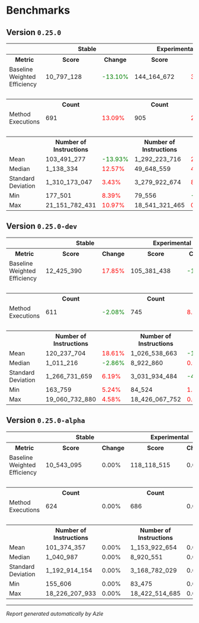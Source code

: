 # Benchmarks

## Version `0.25.0`

<table>
    <tr>
        <th></th>
        <th colspan="2">Stable</th>
        <th colspan="2">Experimental</th>
    </tr>
    <tr>
        <th>Metric</th>
        <th>Score</th>
        <th>Change</th>
        <th>Score</th>
        <th>Change</th>
    </tr>
    <tr>
        <td>Baseline Weighted Efficiency</td>
        <td>10_797_128</td>
        <td><span style="color: green">-13.10%</span></td>
        <td>144_164_672</td>
        <td><span style="color: red">36.80%</span></td>
    </tr>
    <tr>
        <td colspan="5">&nbsp;</td>
    </tr>
    <tr>
        <th></th>
        <th>Count</th>
        <th></th>
        <th>Count</th>
        <th></th>
    </tr>
    <tr>
        <td>Method Executions</td>
        <td>691</td>
        <td><span style="color: red">13.09%</span></td>
        <td>905</td>
        <td><span style="color: red">21.48%</span></td>
    </tr>
    <tr>
        <td colspan="5">&nbsp;</td>
    </tr>
    <tr>
        <th></th>
        <th>Number of Instructions</th>
        <th></th>
        <th>Number of Instructions</th>
        <th></th>
    </tr>
    	<tr>
        <td>Mean</td>
        <td>103_491_277</td>
        <td><span style="color: green">-13.93%</span></td>
        <td>1_292_223_716</td>
        <td><span style="color: red">25.88%</span></td>
    </tr>
	<tr>
        <td>Median</td>
        <td>1_138_334</td>
        <td><span style="color: red">12.57%</span></td>
        <td>49_648_559</td>
        <td><span style="color: red">456.42%</span></td>
    </tr>
	<tr>
        <td>Standard Deviation</td>
        <td>1_310_173_047</td>
        <td><span style="color: red">3.43%</span></td>
        <td>3_279_922_674</td>
        <td><span style="color: red">8.18%</span></td>
    </tr>
	<tr>
        <td>Min</td>
        <td>177_501</td>
        <td><span style="color: red">8.39%</span></td>
        <td>79_556</td>
        <td><span style="color: green">-5.88%</span></td>
    </tr>
	<tr>
        <td>Max</td>
        <td>21_151_782_431</td>
        <td><span style="color: red">10.97%</span></td>
        <td>18_541_321_465</td>
        <td><span style="color: red">0.63%</span></td>
    </tr>

</table>

## Version `0.25.0-dev`

<table>
    <tr>
        <th></th>
        <th colspan="2">Stable</th>
        <th colspan="2">Experimental</th>
    </tr>
    <tr>
        <th>Metric</th>
        <th>Score</th>
        <th>Change</th>
        <th>Score</th>
        <th>Change</th>
    </tr>
    <tr>
        <td>Baseline Weighted Efficiency</td>
        <td>12_425_390</td>
        <td><span style="color: red">17.85%</span></td>
        <td>105_381_438</td>
        <td><span style="color: green">-10.78%</span></td>
    </tr>
    <tr>
        <td colspan="5">&nbsp;</td>
    </tr>
    <tr>
        <th></th>
        <th>Count</th>
        <th></th>
        <th>Count</th>
        <th></th>
    </tr>
    <tr>
        <td>Method Executions</td>
        <td>611</td>
        <td><span style="color: green">-2.08%</span></td>
        <td>745</td>
        <td><span style="color: red">8.60%</span></td>
    </tr>
    <tr>
        <td colspan="5">&nbsp;</td>
    </tr>
    <tr>
        <th></th>
        <th>Number of Instructions</th>
        <th></th>
        <th>Number of Instructions</th>
        <th></th>
    </tr>
    	<tr>
        <td>Mean</td>
        <td>120_237_704</td>
        <td><span style="color: red">18.61%</span></td>
        <td>1_026_538_663</td>
        <td><span style="color: green">-11.04%</span></td>
    </tr>
	<tr>
        <td>Median</td>
        <td>1_011_216</td>
        <td><span style="color: green">-2.86%</span></td>
        <td>8_922_860</td>
        <td><span style="color: red">0.03%</span></td>
    </tr>
	<tr>
        <td>Standard Deviation</td>
        <td>1_266_731_659</td>
        <td><span style="color: red">6.19%</span></td>
        <td>3_031_934_484</td>
        <td><span style="color: green">-4.32%</span></td>
    </tr>
	<tr>
        <td>Min</td>
        <td>163_759</td>
        <td><span style="color: red">5.24%</span></td>
        <td>84_524</td>
        <td><span style="color: red">1.26%</span></td>
    </tr>
	<tr>
        <td>Max</td>
        <td>19_060_732_880</td>
        <td><span style="color: red">4.58%</span></td>
        <td>18_426_067_752</td>
        <td><span style="color: red">0.02%</span></td>
    </tr>

</table>

## Version `0.25.0-alpha`

<table>
    <tr>
        <th></th>
        <th colspan="2">Stable</th>
        <th colspan="2">Experimental</th>
    </tr>
    <tr>
        <th>Metric</th>
        <th>Score</th>
        <th>Change</th>
        <th>Score</th>
        <th>Change</th>
    </tr>
    <tr>
        <td>Baseline Weighted Efficiency</td>
        <td>10_543_095</td>
        <td>0.00%</td>
        <td>118_118_515</td>
        <td>0.00%</td>
    </tr>
    <tr>
        <td colspan="5">&nbsp;</td>
    </tr>
    <tr>
        <th></th>
        <th>Count</th>
        <th></th>
        <th>Count</th>
        <th></th>
    </tr>
    <tr>
        <td>Method Executions</td>
        <td>624</td>
        <td>0.00%</td>
        <td>686</td>
        <td>0.00%</td>
    </tr>
    <tr>
        <td colspan="5">&nbsp;</td>
    </tr>
    <tr>
        <th></th>
        <th>Number of Instructions</th>
        <th></th>
        <th>Number of Instructions</th>
        <th></th>
    </tr>
    	<tr>
        <td>Mean</td>
        <td>101_374_357</td>
        <td>0.00%</td>
        <td>1_153_922_654</td>
        <td>0.00%</td>
    </tr>
	<tr>
        <td>Median</td>
        <td>1_040_987</td>
        <td>0.00%</td>
        <td>8_920_551</td>
        <td>0.00%</td>
    </tr>
	<tr>
        <td>Standard Deviation</td>
        <td>1_192_914_154</td>
        <td>0.00%</td>
        <td>3_168_782_029</td>
        <td>0.00%</td>
    </tr>
	<tr>
        <td>Min</td>
        <td>155_606</td>
        <td>0.00%</td>
        <td>83_475</td>
        <td>0.00%</td>
    </tr>
	<tr>
        <td>Max</td>
        <td>18_226_207_933</td>
        <td>0.00%</td>
        <td>18_422_514_685</td>
        <td>0.00%</td>
    </tr>

</table>

---

_Report generated automatically by Azle_
